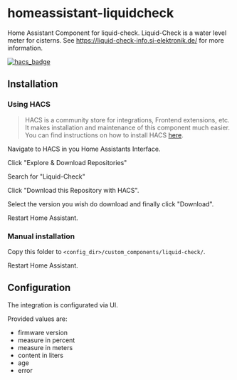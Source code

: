 # homeassistant-liquidcheck

Home Assistant Component for liquid-check. Liquid-Check is a water level meter for cisterns. See https://liquid-check-info.si-elektronik.de/ for more information. 

[![hacs_badge](https://img.shields.io/badge/HACS-Custom-orange.svg?style=for-the-badge)](https://github.com/custom-components/hacs)

## Installation

### Using HACS

> HACS is a community store for integrations, Frontend extensions, etc. It makes installation and maintenance of this component much easier. You can find instructions on how to install HACS [here](https://hacs.xyz/).

Navigate to HACS in you Home Assistants Interface.

Click "Explore & Download Repositories"

Search for "Liquid-Check"

Click "Download this Repository with HACS".

Select the version you wish do download and finally click "Download".

Restart Home Assistant.

### Manual installation

Copy this folder to `<config_dir>/custom_components/liquid-check/`.

Restart Home Assistant.

## Configuration

The integration is configurated via UI.

Provided values are:

* firmware version
* measure in percent
* measure in meters
* content in liters
* age 
* error